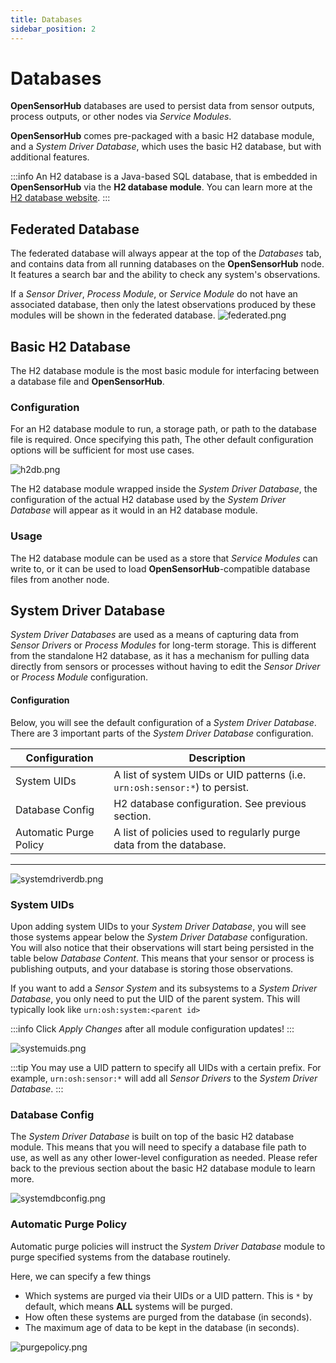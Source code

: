```yaml
---
title: Databases
sidebar_position: 2
---
```


# Databases

**OpenSensorHub** databases are used to persist data from sensor outputs, process outputs, or other nodes via *Service Modules*.

**OpenSensorHub** comes pre-packaged with a basic H2 database module, and a *System Driver Database*, which uses the basic H2 database, but with additional features.

:::info
An H2 database is a Java-based SQL database, that is embedded in **OpenSensorHub** via the **H2 database module**.
You can learn more at the [H2 database website](https://h2database.com/html/main.html).
:::

## Federated Database

The federated database will always appear at the top of the *Databases* tab, and contains data from all running databases on the **OpenSensorHub** node.
It features a search bar and the ability to check any system's observations.

If a *Sensor Driver*, *Process Module*, or *Service Module* do not have an associated database, then only the latest observations produced by these modules will be shown in the federated database.
![federated.png](..%2F..%2Fassets%2Fosh%2Fadminui%2Fdatabases%2Ffederated.png)

## Basic H2 Database

The H2 database module is the most basic module for interfacing between a database file and **OpenSensorHub**.

### Configuration

For an H2 database module to run, a storage path, or path to the database file is required. Once specifying this path, 
The other default configuration options will be sufficient for most use cases.

![h2db.png](..%2F..%2Fassets%2Fosh%2Fadminui%2Fdatabases%2Fh2db.png)

The H2 database module wrapped inside the *System Driver Database*, the configuration of the actual H2 database used by the *System Driver Database* will appear as it would in an H2 database module.

### Usage

The H2 database module can be used as a store that *Service Modules* can write to, or it can be used to load **OpenSensorHub**-compatible database files from another node.

## System Driver Database

*System Driver Databases* are used as a means of capturing data from *Sensor Drivers* or *Process Modules* for long-term storage. 
This is different from the standalone H2 database, as it has a mechanism for pulling data directly from sensors or processes without having to edit the *Sensor Driver* or *Process Module* configuration.

#### Configuration

Below, you will see the default configuration of a *System Driver Database*.
There are 3 important parts of the *System Driver Database* configuration.

| Configuration          | Description                                                                 |
|------------------------|-----------------------------------------------------------------------------|
| System UIDs            | A list of system UIDs or UID patterns (i.e. `urn:osh:sensor:*`) to persist. |
| Database Config        | H2 database configuration. See previous section.                            |
| Automatic Purge Policy | A list of policies used to regularly purge data from the database.          |

---

![systemdriverdb.png](..%2F..%2Fassets%2Fosh%2Fadminui%2Fdatabases%2Fsystemdriverdb.png)

### System UIDs

Upon adding system UIDs to your *System Driver Database*, you will see those systems appear below the *System Driver Database* configuration.
You will also notice that their observations will start being persisted in the table below *Database Content*. 
This means that your sensor or process is publishing outputs, and your database is storing those observations.

If you want to add a *Sensor System* and its subsystems to a *System Driver Database*, you only need to put the UID of the parent system. This will typically look like `urn:osh:system:<parent id>`

:::info
Click *Apply Changes* after all module configuration updates!
:::

![systemuids.png](..%2F..%2Fassets%2Fosh%2Fadminui%2Fdatabases%2Fsystemuids.png)

:::tip
You may use a UID pattern to specify all UIDs with a certain prefix. For example, `urn:osh:sensor:*` will add all *Sensor Drivers* to the *System Driver Database*.
:::

### Database Config

The *System Driver Database* is built on top of the basic H2 database module. 
This means that you will need to specify a database file path to use, as well as any other lower-level configuration as needed.
Please refer back to the previous section about the basic H2 database module to learn more.

![systemdbconfig.png](..%2F..%2Fassets%2Fosh%2Fadminui%2Fdatabases%2Fsystemdbconfig.png)

### Automatic Purge Policy

Automatic purge policies will instruct the *System Driver Database* module to purge specified systems from the database routinely.

Here, we can specify a few things
- Which systems are purged via their UIDs or a UID pattern. This is `*` by default, which means **ALL** systems will be purged.
- How often these systems are purged from the database (in seconds).
- The maximum age of data to be kept in the database (in seconds).

![purgepolicy.png](..%2F..%2Fassets%2Fosh%2Fadminui%2Fdatabases%2Fpurgepolicy.png)